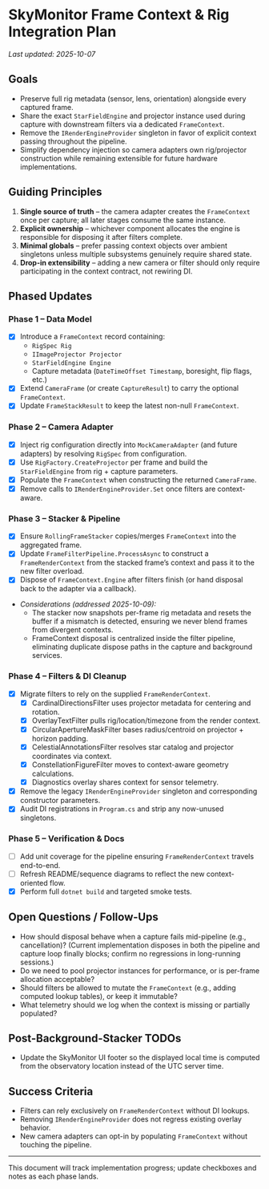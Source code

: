 # SkyMonitor Frame Context & Rig Integration Plan

_Last updated: 2025-10-07_

## Goals
- Preserve full rig metadata (sensor, lens, orientation) alongside every captured frame.
- Share the exact `StarFieldEngine` and projector instance used during capture with downstream filters via a dedicated `FrameContext`.
- Remove the `IRenderEngineProvider` singleton in favor of explicit context passing throughout the pipeline.
- Simplify dependency injection so camera adapters own rig/projector construction while remaining extensible for future hardware implementations.

## Guiding Principles
1. **Single source of truth** – the camera adapter creates the `FrameContext` once per capture; all later stages consume the same instance.
2. **Explicit ownership** – whichever component allocates the engine is responsible for disposing it after filters complete.
3. **Minimal globals** – prefer passing context objects over ambient singletons unless multiple subsystems genuinely require shared state.
4. **Drop-in extensibility** – adding a new camera or filter should only require participating in the context contract, not rewiring DI.

## Phased Updates

### Phase 1 – Data Model
- [x] Introduce a `FrameContext` record containing:
  - `RigSpec Rig`
  - `IImageProjector Projector`
  - `StarFieldEngine Engine`
  - Capture metadata (`DateTimeOffset Timestamp`, boresight, flip flags, etc.)
- [x] Extend `CameraFrame` (or create `CaptureResult`) to carry the optional `FrameContext`.
- [x] Update `FrameStackResult` to keep the latest non-null `FrameContext`.

### Phase 2 – Camera Adapter
- [x] Inject rig configuration directly into `MockCameraAdapter` (and future adapters) by resolving `RigSpec` from configuration.
- [x] Use `RigFactory.CreateProjector` per frame and build the `StarFieldEngine` from rig + capture parameters.
- [x] Populate the `FrameContext` when constructing the returned `CameraFrame`.
- [x] Remove calls to `IRenderEngineProvider.Set` once filters are context-aware.

### Phase 3 – Stacker & Pipeline
- [x] Ensure `RollingFrameStacker` copies/merges `FrameContext` into the aggregated frame.
- [x] Update `FrameFilterPipeline.ProcessAsync` to construct a `FrameRenderContext` from the stacked frame’s context and pass it to the new filter overload.
- [x] Dispose of `FrameContext.Engine` after filters finish (or hand disposal back to the adapter via a callback).
- _Considerations (addressed 2025-10-09):_
  - The stacker now snapshots per-frame rig metadata and resets the buffer if a mismatch is detected, ensuring we never blend frames from divergent contexts.
  - FrameContext disposal is centralized inside the filter pipeline, eliminating duplicate dispose paths in the capture and background services.

### Phase 4 – Filters & DI Cleanup
- [x] Migrate filters to rely on the supplied `FrameRenderContext`.
  - [x] CardinalDirectionsFilter uses projector metadata for centering and rotation.
  - [x] OverlayTextFilter pulls rig/location/timezone from the render context.
  - [x] CircularApertureMaskFilter bases radius/centroid on projector + horizon padding.
  - [x] CelestialAnnotationsFilter resolves star catalog and projector coordinates via context.
  - [x] ConstellationFigureFilter moves to context-aware geometry calculations.
  - [x] Diagnostics overlay shares context for sensor telemetry.
- [x] Remove the legacy `IRenderEngineProvider` singleton and corresponding constructor parameters.
- [x] Audit DI registrations in `Program.cs` and strip any now-unused singletons.

### Phase 5 – Verification & Docs
- [ ] Add unit coverage for the pipeline ensuring `FrameRenderContext` travels end-to-end.
- [ ] Refresh README/sequence diagrams to reflect the new context-oriented flow.
- [x] Perform full `dotnet build` and targeted smoke tests.

## Open Questions / Follow-Ups
- How should disposal behave when a capture fails mid-pipeline (e.g., cancellation)? (Current implementation disposes in both the pipeline and capture loop finally blocks; confirm no regressions in long-running sessions.)
- Do we need to pool projector instances for performance, or is per-frame allocation acceptable?
- Should filters be allowed to mutate the `FrameContext` (e.g., adding computed lookup tables), or keep it immutable?
- What telemetry should we log when the context is missing or partially populated?

## Post-Background-Stacker TODOs
- Update the SkyMonitor UI footer so the displayed local time is computed from the observatory location instead of the UTC server time.

## Success Criteria
- Filters can rely exclusively on `FrameRenderContext` without DI lookups.
- Removing `IRenderEngineProvider` does not regress existing overlay behavior.
- New camera adapters can opt-in by populating `FrameContext` without touching the pipeline.

---
This document will track implementation progress; update checkboxes and notes as each phase lands.
